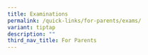 ```yaml
---
title: Examinations
permalink: /quick-links/for-parents/exams/
variant: tiptap
description: ""
third_nav_title: For Parents
---
```

